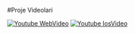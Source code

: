 #Proje Videolari

[![Youtube WebVideo](https://img.youtube.com/vi/5I21zfsOnpM/0.jpg)](https://www.youtube.com/watch?v=5I21zfsOnpM)
[![Youtube IosVideo](https://img.youtube.com/vi/gWOH6aCiVyI/0.jpg)](https://www.youtube.com/watch?v=gWOH6aCiVyI)
